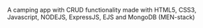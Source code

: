 A camping app with CRUD functionality made with HTML5, CSS3, Javascript, NODEJS, ExpressJS, EJS and MongoDB (MEN-stack)  
